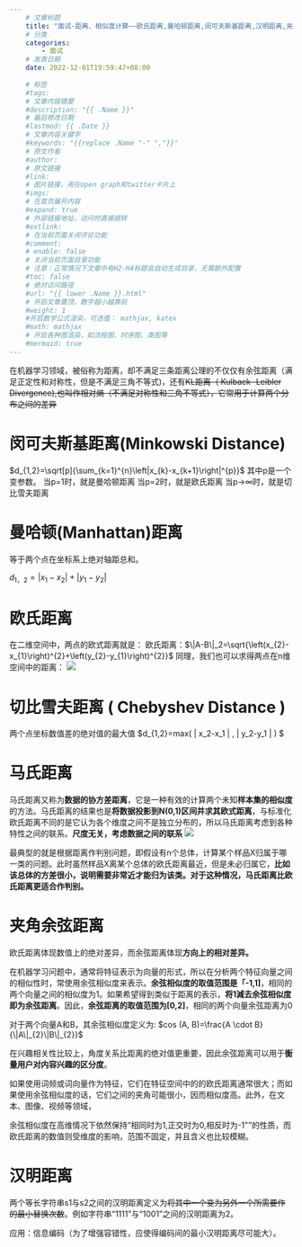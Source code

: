 ```yaml
---
    # 文章标题
    title: "面试-距离、相似度计算——欧氏距离,曼哈顿距离,闵可夫斯基距离,汉明距离,夹角余弦"
    # 分类
    categories: 
        - 面试
    # 发表日期
    date: 2022-12-01T19:59:47+08:00
    
    # 标签
    #tags:
    # 文章内容摘要
    #description: "{{ .Name }}" 
    # 最后修改日期
    #lastmod: {{ .Date }}
    # 文章内容关键字
    #keywords: "{{replace .Name "-" ","}}"
    # 原文作者
    #author:
    # 原文链接
    #link:
    # 图片链接，用在open graph和twitter卡片上
    #imgs:
    # 在首页展开内容
    #expand: true
    # 外部链接地址，访问时直接跳转
    #extlink:
    # 在当前页面关闭评论功能
    #comment:
    # enable: false
    # 关闭当前页面目录功能
    # 注意：正常情况下文章中有H2-H4标题会自动生成目录，无需额外配置
    #toc: false
    # 绝对访问路径
    #url: "{{ lower .Name }}.html"
    # 开启文章置顶，数字越小越靠前
    #weight: 1
    #开启数学公式渲染，可选值： mathjax, katex
    #math: mathjax
    # 开启各种图渲染，如流程图、时序图、类图等
    #mermaid: true
--- 
```


在机器学习领域，被俗称为距离，却不满足三条距离公理的不仅仅有余弦距离（满足正定性和对称性，但是不满足三角不等式)，还有~~KL距离（ Kulback- Leibler Divergence),也叫作相对熵（不满足对称性和三角不等式），它常用于计算两个分布之间的差异~~

# 闵可夫斯基距离(Minkowski Distance)
$d_{1,2}=\sqrt[p]{\sum_{k=1}^{n}\left|x_{k}-x_{k+1}\right|^{p}}$
其中p是一个变参数。
当p=1时，就是曼哈顿距离
当p=2时，就是欧氏距离
当p→∞时，就是切比雪夫距离

# 曼哈顿(Manhattan)距离
等于两个点在坐标系上绝对轴距总和。

$d_{1，2}=\left|x_{1}-x_{2}\right|+\left|y_{1}-y_{2}\right|$

# 欧氏距离
在二维空间中，两点的欧式距离就是：
欧氏距离：$\|A-B\|_2=\sqrt{\left(x_{2}-x_{1}\right)^{2}+\left(y_{2}-y_{1}\right)^{2}}$
同理，我们也可以求得两点在n维空间中的距离：
![](https://upload-images.jianshu.io/upload_images/18339009-455560748c6639aa.png?imageMogr2/auto-orient/strip%7CimageView2/2/w/1240)


# 切比雪夫距离 ( Chebyshev Distance )

两个点坐标数值差的绝对值的最大值
$d_{1,2}=max( | x_2-x_1 | , | y_2-y_1 | ) $




# 马氏距离
马氏距离又称为**数据的协方差距离**，它是一种有效的计算两个未知**样本集的相似度**的方法。马氏距离的结果也是**将数据投影到N(0,1)区间并求其欧式距离**，与标准化欧氏距离不同的是它认为各个维度之间不是独立分布的，所以马氏距离考虑到各种特性之间的联系。**尺度无关，考虑数据之间的联系**
![](https://upload-images.jianshu.io/upload_images/18339009-83fdfa54f83c2147.png?imageMogr2/auto-orient/strip%7CimageView2/2/w/1240)

最典型的就是根据距离作判别问题，即假设有n个总体，计算某个样品X归属于哪一类的问题。此时虽然样品X离某个总体的欧氏距离最近，但是未必归属它，**比如该总体的方差很小，说明需要非常近才能归为该类。对于这种情况，马氏距离比欧氏距离更适合作判别。**

# 夹角余弦距离
欧氏距离体现数值上的绝对差异，而余弦距离体现**方向上的相对差异。**

在机器学习问题中，通常将特征表示为向量的形式，所以在分析两个特征向量之间的相似性时，常使用余弦相似度来表示。**余弦相似度的取值范围是「-1,1]**，相同的两个向量之间的相似度为1。如果希望得到类似于距离的表示，**将1減去余弦相似度即为余弦距离**。因此，**余弦距离的取值范围为[0,2]**，相同的两个向量余弦距离为0

对于两个向量A和B，其余弦相似度定义为:
$cos (A, B)=\frac{A \cdot B}{\|A\|_{2}\|B\|_{2}}$

在兴趣相关性比较上，角度关系比距离的绝对值更重要，因此余弦距离可以用于**衡量用户对内容兴趣的区分度**。

如果使用词频或词向量作为特征，它们在特征空间中的的欧氏距离通常很大；而如果使用余弦相似度的话，它们之间的夹角可能很小，因而相似度高。此外，在文本、图像、视频等领域，

余弦相似度在高维情况下依然保持“相同时为1,正交时为0,相反时为-1"”的性质，而欧氏距离的数值则受维度的影响，范围不固定，并且含义也比较模糊。



# 汉明距离
两个等长字符串s1与s2之间的汉明距离定义为~~将其中一个变为另外一个所需要作的最小替换次数~~。例如字符串“1111”与“1001”之间的汉明距离为2。

应用：信息编码（为了增强容错性，应使得编码间的最小汉明距离尽可能大）。













